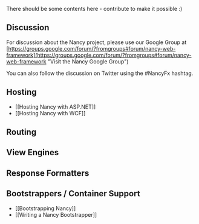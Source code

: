 There should be some contents here - contribute to make it possible :)

## Discussion
For discussion about the Nancy project, please use our Google Group at [https://groups.google.com/forum/?fromgroups#forum/nancy-web-framework](https://groups.google.com/forum/?fromgroups#forum/nancy-web-framework "Visit the Nancy Google Group")

You can also follow the discussion on Twitter using the #NancyFx hashtag.

## Hosting

* [[Hosting Nancy with ASP.NET]]
* [[Hosting Nancy with WCF]]

## Routing


## View Engines


## Response Formatters


## Bootstrappers / Container Support

* [[Bootstrapping Nancy]]
* [[Writing a Nancy Bootstrapper]]